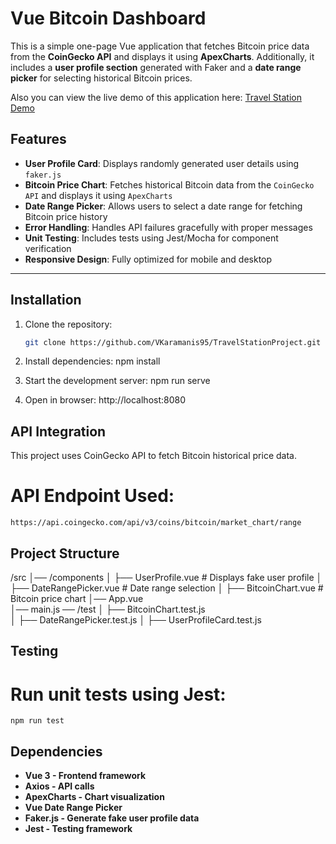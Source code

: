 # Vue Bitcoin Dashboard

This is a simple one-page Vue application that fetches Bitcoin price data from the **CoinGecko API** and displays it using **ApexCharts**. Additionally, it includes a **user profile section** generated with Faker and a **date range picker** for selecting historical Bitcoin prices.

Also you can view the live demo of this application here: [Travel Station Demo](https://travelstation.netlify.app/)


## Features

- **User Profile Card**: Displays randomly generated user details using `faker.js`
- **Bitcoin Price Chart**: Fetches historical Bitcoin data from the `CoinGecko API` and displays it using `ApexCharts`
- **Date Range Picker**: Allows users to select a date range for fetching Bitcoin price history
- **Error Handling**: Handles API failures gracefully with proper messages
- **Unit Testing**: Includes tests using Jest/Mocha for component verification
- **Responsive Design**: Fully optimized for mobile and desktop

---

## Installation

1. Clone the repository:
   ```sh
   git clone https://github.com/VKaramanis95/TravelStationProject.git

2. Install dependencies:
    npm install

3. Start the development server:
    npm run serve

4. Open in browser:
    http://localhost:8080


## API Integration
This project uses CoinGecko API to fetch Bitcoin historical price data.

# API Endpoint Used:
    https://api.coingecko.com/api/v3/coins/bitcoin/market_chart/range

## Project Structure

/src
│── /components
│   ├── UserProfile.vue   # Displays fake user profile
│   ├── DateRangePicker.vue # Date range selection
│   ├── BitcoinChart.vue  # Bitcoin price chart
│── App.vue              
│── main.js 
── /test
│   ├── BitcoinChart.test.js  
│   ├── DateRangePicker.test.js 
│   ├── UserProfileCard.test.js


## Testing
# Run unit tests using Jest:
    npm run test

## Dependencies

- **Vue 3 - Frontend framework**
- **Axios - API calls**
- **ApexCharts - Chart visualization**
- **Vue Date Range Picker**
- **Faker.js - Generate fake user profile data**
- **Jest - Testing framework**






